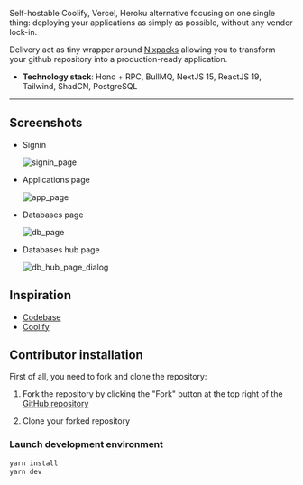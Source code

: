 Self-hostable Coolify, Vercel, Heroku alternative focusing on one single thing:
deploying your applications as simply as possible, without any vendor lock-in.

Delivery act as tiny wrapper around [Nixpacks](https://nixpacks.com/docs)
allowing you to transform your github repository into a production-ready
application.

- **Technology stack**: Hono + RPC, BullMQ, NextJS 15, ReactJS 19, Tailwind, ShadCN, PostgreSQL

---

## Screenshots

* Signin
  
  ![signin_page](https://github.com/user-attachments/assets/13ae3ba5-de42-46e0-86d5-5619d894e599)

* Applications page

  ![app_page](https://github.com/user-attachments/assets/fcd90d7e-e9be-4f91-ac3a-dbffbddb2222)

* Databases page

  ![db_page](https://github.com/user-attachments/assets/afa59c16-dc72-41f5-b785-1504b4119e4c)

* Databases hub page

  ![db_hub_page_dialog](https://github.com/user-attachments/assets/db0f0cdd-8a1d-4912-9d22-0b91ea2c9631)


## Inspiration

- [Codebase](https://kentcdodds.com/blog/colocation)
- [Coolify](https://www.coolify.io/)

## Contributor installation

First of all, you need to fork and clone the repository:

1. Fork the repository by clicking the "Fork" button at the top right of the [GitHub repository](https://github.com/younes101020/delivery)

2. Clone your forked repository

### Launch development environment

```bash
yarn install
yarn dev
```
